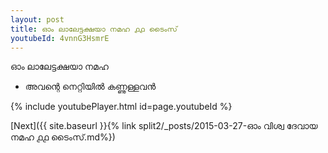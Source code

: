 ```yaml
---
layout: post
title: ഓം ലാലേട്ടക്ഷയാ നമഹ ൧൧ ടൈംസ്
youtubeId: 4vnnG3HsmrE
---
```

 
 
 ഓം ലാലേട്ടക്ഷയാ നമഹ 
 
 -  അവന്റെ നെറ്റിയിൽ കണ്ണുള്ളവൻ 
 
  
 
  
 
 
 
 
 
 


{% include youtubePlayer.html id=page.youtubeId %}
 
[Next]({{ site.baseurl }}{% link  split2/_posts/2015-03-27-ഓം വിശ്വ ദേവായ നമഹ ൧൧ ടൈംസ്.md%})
 
